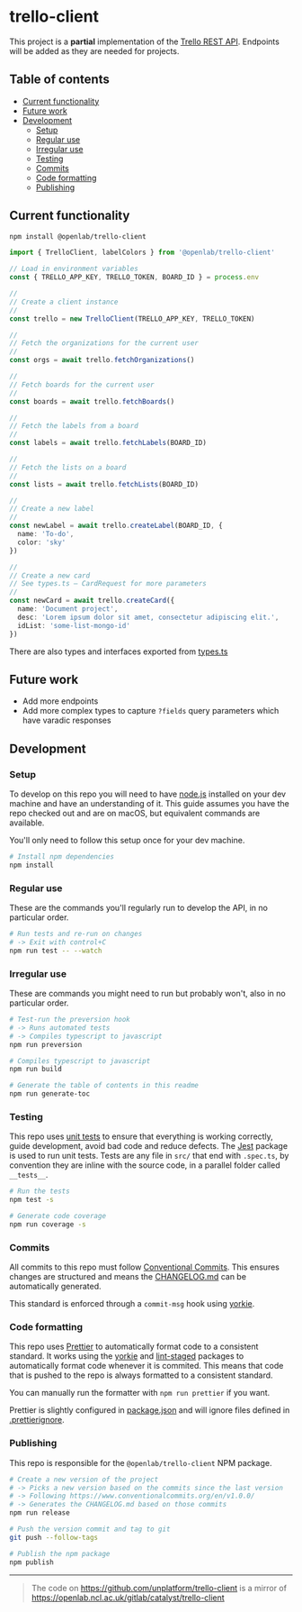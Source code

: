 # trello-client

This project is a **partial** implementation of the [Trello REST API](https://developers.trello.com/reference).
Endpoints will be added as they are needed for projects.

<!-- toc-head -->

## Table of contents

- [Current functionality](#current-functionality)
- [Future work](#future-work)
- [Development](#development)
  - [Setup](#setup)
  - [Regular use](#regular-use)
  - [Irregular use](#irregular-use)
  - [Testing](#testing)
  - [Commits](#commits)
  - [Code formatting](#code-formatting)
  - [Publishing](#publishing)

<!-- toc-tail -->

## Current functionality

```bash
npm install @openlab/trello-client
```

```ts
import { TrelloClient, labelColors } from '@openlab/trello-client'

// Load in environment variables
const { TRELLO_APP_KEY, TRELLO_TOKEN, BOARD_ID } = process.env

//
// Create a client instance
//
const trello = new TrelloClient(TRELLO_APP_KEY, TRELLO_TOKEN)

//
// Fetch the organizations for the current user
//
const orgs = await trello.fetchOrganizations()

//
// Fetch boards for the current user
//
const boards = await trello.fetchBoards()

//
// Fetch the labels from a board
//
const labels = await trello.fetchLabels(BOARD_ID)

//
// Fetch the lists on a board
//
const lists = await trello.fetchLists(BOARD_ID)

//
// Create a new label
//
const newLabel = await trello.createLabel(BOARD_ID, {
  name: 'To-do',
  color: 'sky'
})

//
// Create a new card
// See types.ts – CardRequest for more parameters
//
const newCard = await trello.createCard({
  name: 'Document project',
  desc: 'Lorem ipsum dolor sit amet, consectetur adipiscing elit.',
  idList: 'some-list-mongo-id'
})
```

There are also types and interfaces exported from [types.ts](./src/types.ts)

## Future work

- Add more endpoints
- Add more complex types to capture `?fields` query parameters which have varadic responses

## Development

### Setup

To develop on this repo you will need to have [node.js](https://nodejs.org)
installed on your dev machine and have an understanding of it.
This guide assumes you have the repo checked out and are on macOS, but equivalent commands are available.

You'll only need to follow this setup once for your dev machine.

```bash
# Install npm dependencies
npm install
```

### Regular use

These are the commands you'll regularly run to develop the API, in no particular order.

```bash
# Run tests and re-run on changes
# -> Exit with control+C
npm run test -- --watch
```

### Irregular use

These are commands you might need to run but probably won't, also in no particular order.

```bash
# Test-run the preversion hook
# -> Runs automated tests
# -> Compiles typescript to javascript
npm run preversion

# Compiles typescript to javascript
npm run build

# Generate the table of contents in this readme
npm run generate-toc
```

### Testing

This repo uses [unit tests](https://en.wikipedia.org/wiki/Unit_testing)
to ensure that everything is working correctly, guide development, avoid bad code and reduce defects.
The [Jest](https://www.npmjs.com/package/jest) package is used to run unit tests.
Tests are any file in `src/` that end with `.spec.ts`, by convention they are inline with the source code,
in a parallel folder called `__tests__`.

```bash
# Run the tests
npm test -s

# Generate code coverage
npm run coverage -s
```

### Commits

All commits to this repo must follow [Conventional Commits](https://www.conventionalcommits.org/en/v1.0.0/).
This ensures changes are structured and means the [CHANGELOG.md](/CHANGELOG.md) can be automatically generated.

This standard is enforced through a `commit-msg` hook using [yorkie](https://www.npmjs.com/package/yorkie).

### Code formatting

This repo uses [Prettier](https://prettier.io/) to automatically format code to a consistent standard.
It works using the [yorkie](https://www.npmjs.com/package/yorkie)
and [lint-staged](https://www.npmjs.com/package/lint-staged) packages to
automatically format code whenever it is commited.
This means that code that is pushed to the repo is always formatted to a consistent standard.

You can manually run the formatter with `npm run prettier` if you want.

Prettier is slightly configured in [package.json](/package.json)
and will ignore files defined in [.prettierignore](/.prettierignore).

### Publishing

This repo is responsible for the `@openlab/trello-client` NPM package.

```bash
# Create a new version of the project
# -> Picks a new version based on the commits since the last version
# -> Following https://www.conventionalcommits.org/en/v1.0.0/
# -> Generates the CHANGELOG.md based on those commits
npm run release

# Push the version commit and tag to git
git push --follow-tags

# Publish the npm package
npm publish
```

---

> The code on https://github.com/unplatform/trello-client is a mirror of https://openlab.ncl.ac.uk/gitlab/catalyst/trello-client
